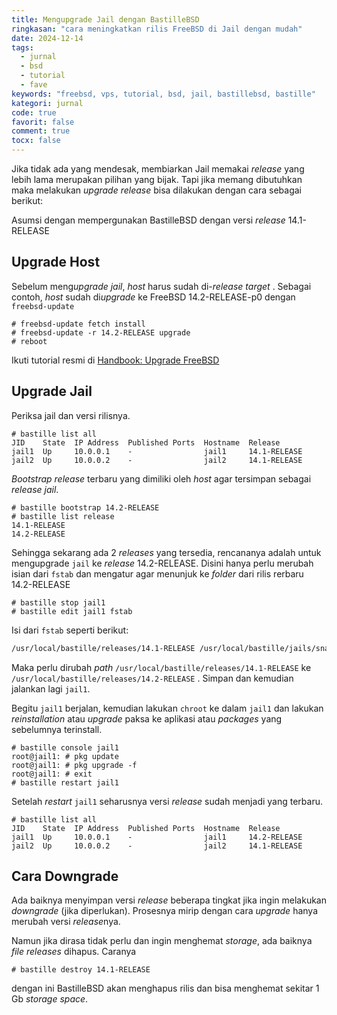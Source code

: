 ```yaml
---
title: Mengupgrade Jail dengan BastilleBSD
ringkasan: "cara meningkatkan rilis FreeBSD di Jail dengan mudah"
date: 2024-12-14
tags:
  - jurnal
  - bsd
  - tutorial
  - fave
keywords: "freebsd, vps, tutorial, bsd, jail, bastillebsd, bastille"
kategori: jurnal
code: true
favorit: false
comment: true
tocx: false
---
```


Jika tidak ada yang mendesak, membiarkan Jail memakai _release_ yang lebih lama merupakan pilihan yang bijak. Tapi jika memang dibutuhkan maka melakukan _upgrade release_ bisa dilakukan dengan cara sebagai berikut:

Asumsi dengan mempergunakan BastilleBSD dengan versi _release_ 14.1-RELEASE

## Upgrade Host
Sebelum meng*upgrade jail*, _host_ harus sudah di-*release target*  . Sebagai contoh, *host* sudah di*upgrade* ke FreeBSD 14.2-RELEASE-p0 dengan `freebsd-update`

```shell-session
# freebsd-update fetch install
# freebsd-update -r 14.2-RELEASE upgrade
# reboot
```
<aside>
Ikuti tutorial resmi di <a href="https://docs.freebsd.org/en/books/handbook/cutting-edge/">Handbook: Upgrade FreeBSD</a>
</aside>

## Upgrade Jail
Periksa jail dan versi rilisnya.
```shell-session
# bastille list all
JID    State  IP Address  Published Ports  Hostname  Release
jail1  Up     10.0.0.1    -                jail1     14.1-RELEASE
jail2  Up     10.0.0.2    -                jail2     14.1-RELEASE
```

_Bootstrap release_ terbaru yang dimiliki oleh _host_ agar tersimpan sebagai _release jail_.
```shell-session
# bastille bootstrap 14.2-RELEASE
# bastille list release
14.1-RELEASE
14.2-RELEASE
```

Sehingga sekarang ada 2 _releases_ yang tersedia, rencananya adalah untuk mengupgrade `jail` ke _release_ 14.2-RELEASE. Disini hanya perlu merubah isian dari `fstab` dan mengatur agar menunjuk ke _folder_ dari rilis rerbaru 14.2-RELEASE

```shell-session
# bastille stop jail1
# bastille edit jail1 fstab
```

Isi dari `fstab` seperti berikut:
```txt
/usr/local/bastille/releases/14.1-RELEASE /usr/local/bastille/jails/snac2/root/.bastille nullfs ro 0 0
```

Maka perlu dirubah _path_ `/usr/local/bastille/releases/14.1-RELEASE` ke `/usr/local/bastille/releases/14.2-RELEASE` . Simpan dan kemudian jalankan lagi `jail1`.

Begitu `jail1` berjalan, kemudian lakukan `chroot` ke dalam `jail1` dan lakukan _reinstallation_ atau _upgrade_ paksa ke aplikasi atau _packages_ yang sebelumnya terinstall.
```shell-session
# bastille console jail1
root@jail1: # pkg update
root@jail1: # pkg upgrade -f
root@jail1: # exit
# bastille restart jail1
```

Setelah _restart_ `jail1` seharusnya versi _release_ sudah menjadi yang terbaru.

```shell-session
# bastille list all
JID    State  IP Address  Published Ports  Hostname  Release
jail1  Up     10.0.0.1    -                jail1     14.2-RELEASE
jail2  Up     10.0.0.2    -                jail2     14.1-RELEASE
```

## Cara Downgrade
Ada baiknya  menyimpan versi _release_ beberapa tingkat jika ingin melakukan _downgrade_ (jika diperlukan). Prosesnya mirip dengan cara _upgrade_ hanya merubah versi *release*nya.

Namun jika dirasa tidak perlu dan ingin menghemat _storage_, ada baiknya _file releases_ dihapus. Caranya
```shell-session
# bastille destroy 14.1-RELEASE
```
dengan ini BastilleBSD akan menghapus rilis dan bisa menghemat sekitar 1 Gb _storage space_.
